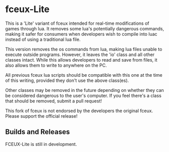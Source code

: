 # fceux-Lite 

This is a 'Lite' variant of fceux intended for real-time modifications of games through lua. It removes some lua's potentially dangerous commands, making it safer for consumers when developers wish to compile into luac instead of using a traditional lua file.

This version removes the os commands from lua, making lua files unable to execute outside programs. However, it leaves the 'io' class and all other classes intact. While this allows developers to read and save from files, it also allows them to write to anywhere on the PC.

All previous fceux lua scripts should be compatible with this one at the time of this writing, provided they don't use the above class(es).

Other classes may be removed in the future depending on whether they can be considered dangerous to the user's computer. If you feel there's a class that should be removed, submit a pull request!

This fork of fceux is not endorsed by the developers the original fceux. Please support the official release!

## Builds and Releases

FCEUX-Lite is still in development.
